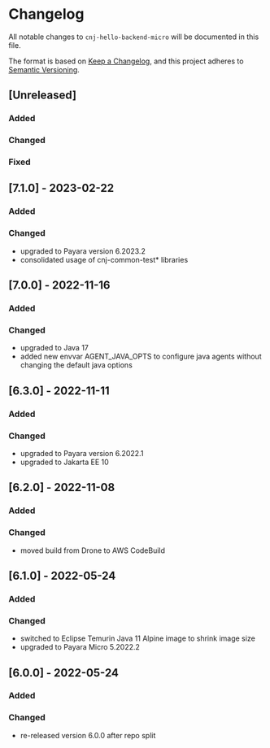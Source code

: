 # Changelog
All notable changes to `cnj-hello-backend-micro` will be documented in this file.

The format is based on [Keep a Changelog](https://keepachangelog.com/en/1.0.0/),
and this project adheres to [Semantic Versioning](https://semver.org/spec/v2.0.0.html).

## [Unreleased]
### Added
### Changed
### Fixed

## [7.1.0] - 2023-02-22
### Added
### Changed
- upgraded to Payara version 6.2023.2
- consolidated usage of cnj-common-test* libraries

## [7.0.0] - 2022-11-16
### Added
### Changed
- upgraded to Java 17
- added new envvar AGENT_JAVA_OPTS to configure java agents without changing the default java options

## [6.3.0] - 2022-11-11
### Added
### Changed
- upgraded to Payara version 6.2022.1
- upgraded to Jakarta EE 10

## [6.2.0] - 2022-11-08
### Added
### Changed
- moved build from Drone to AWS CodeBuild

## [6.1.0] - 2022-05-24
### Added
### Changed
- switched to Eclipse Temurin Java 11 Alpine image to shrink image size
- upgraded to Payara Micro 5.2022.2

## [6.0.0] - 2022-05-24
### Added
### Changed
- re-released version 6.0.0 after repo split
